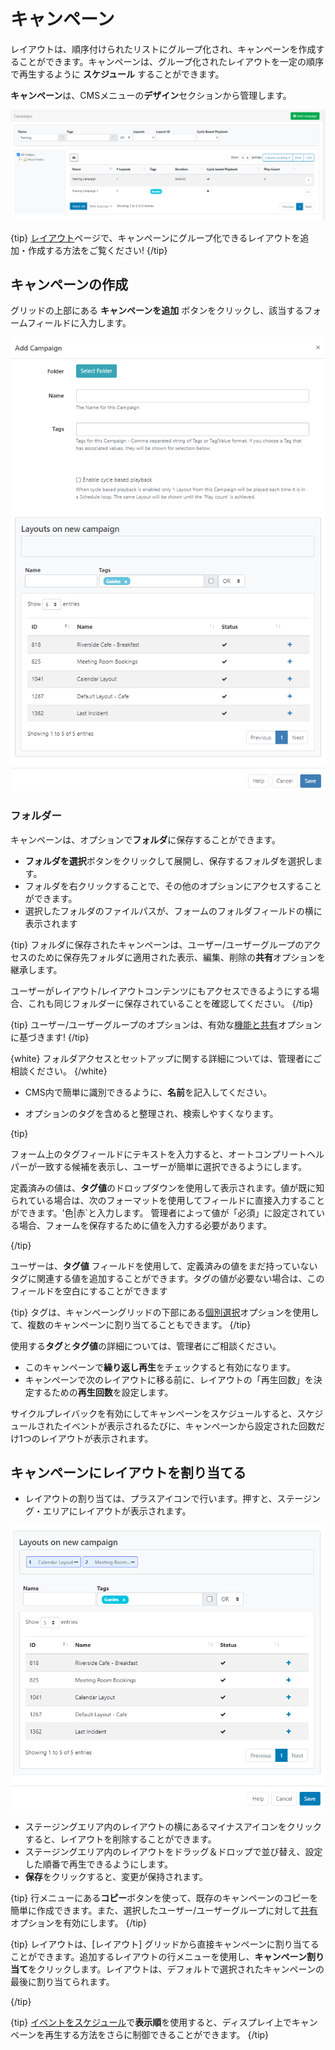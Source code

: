 <!--toc=layouts-->

# キャンペーン

レイアウトは、順序付けられたリストにグループ化され、キャンペーンを作成することができます。キャンペーンは、グループ化されたレイアウトを一定の順序で再生するように **スケジュール** することができます。

**キャンペーン**は、CMSメニューの**デザイン**セクションから管理します。

![Campaigns](img/v3.1_layouts_campaigns_grid.png)

{tip}
[レイアウト](layouts.html)ページで、キャンペーンにグループ化できるレイアウトを追加・作成する方法をご覧ください!
{/tip}

## キャンペーンの作成

グリッドの上部にある **キャンペーンを追加** ボタンをクリックし、該当するフォームフィールドに入力します。

![Add Campaign](img/v3.1_layouts_campaign_add.png)

### フォルダー

キャンペーンは、オプションで**フォルダ**に保存することができます。

- **フォルダを選択**ボタンをクリックして展開し、保存するフォルダを選択します。
- フォルダを右クリックすることで、その他のオプションにアクセスすることができます。
- 選択したフォルダのファイルパスが、フォームのフォルダフィールドの横に表示されます

{tip}
フォルダに保存されたキャンペーンは、ユーザー/ユーザーグループのアクセスのために保存先フォルダに適用された表示、編集、削除の**共有**オプションを継承します。

ユーザーがレイアウト/レイアウトコンテンツにもアクセスできるようにする場合、これも同じフォルダーに保存されていることを確認してください。
{/tip}

{tip}
ユーザー/ユーザーグループのオプションは、有効な[機能と共有](users_features_and_sharing.html)オプションに基づきます!
{/tip}

{white}
フォルダアクセスとセットアップに関する詳細については、管理者にご相談ください。
{/white}

- CMS内で簡単に識別できるように、**名前**を記入してください。

- オプションのタグを含めると整理され、検索しやすくなります。

{tip}

フォーム上のタグフィールドにテキストを入力すると、オートコンプリートヘルパーが一致する候補を表示し、ユーザーが簡単に選択できるようにします。

定義済みの値は、**タグ値**のドロップダウンを使用して表示されます。値が既に知られている場合は、次のフォーマットを使用してフィールドに直接入力することができます。'色|赤`と入力します。
管理者によって値が「必須」に設定されている場合、フォームを保存するために値を入力する必要があります。

{/tip}

ユーザーは、**タグ値** フィールドを使用して、定義済みの値をまだ持っていないタグに関連する値を追加することができます。タグの値が必要ない場合は、このフィールドを空白にすることができます

{tip}
タグは、キャンペーングリッドの下部にある[個別選択](tour_grids.html#複数選択-個別選択による)オプションを使用して、複数のキャンペーンに割り当てることもできます。
{/tip}

使用する**タグ**と**タグ値**の詳細については、管理者にご相談ください。

- このキャンペーンで**繰り返し再生**をチェックすると有効になります。
- キャンペーンで次のレイアウトに移る前に、レイアウトの「再生回数」を決定するための**再生回数**を設定します。

サイクルプレイバックを有効にしてキャンペーンをスケジュールすると、スケジュールされたイベントが表示されるたびに、キャンペーンから設定された回数だけ1つのレイアウトが表示されます。


## キャンペーンにレイアウトを割り当てる

- レイアウトの割り当ては、プラスアイコンで行います。押すと、ステージング・エリアにレイアウトが表示されます。

![Assign Layouts](img/v3.1_campaigns_assign_layouts.png)

- ステージングエリア内のレイアウトの横にあるマイナスアイコンをクリックすると、レイアウトを削除することができます。
- ステージングエリア内のレイアウトをドラッグ＆ドロップで並び替え、設定した順番で再生できるようにします。
- **保存**をクリックすると、変更が保持されます。

{tip}
行メニューにある**コピー**ボタンを使って、既存のキャンペーンのコピーを簡単に作成できます。また、選択したユーザー/ユーザーグループに対して[共有](users_features_and_sharing.html)オプションを有効にします。
{/tip}

{tip}
レイアウトは、[レイアウト] グリッドから直接キャンペーンに割り当てることができます。追加するレイアウトの行メニューを使用し、**キャンペーン割り当て**をクリックします。レイアウトは、デフォルトで選択されたキャンペーンの最後に割り当てられます。

{/tip}

{tip}
[イベントをスケジュール](scheduling_events.html)で**表示順**を使用すると、ディスプレイ上でキャンペーンを再生する方法をさらに制御できることができます。
{/tip}
